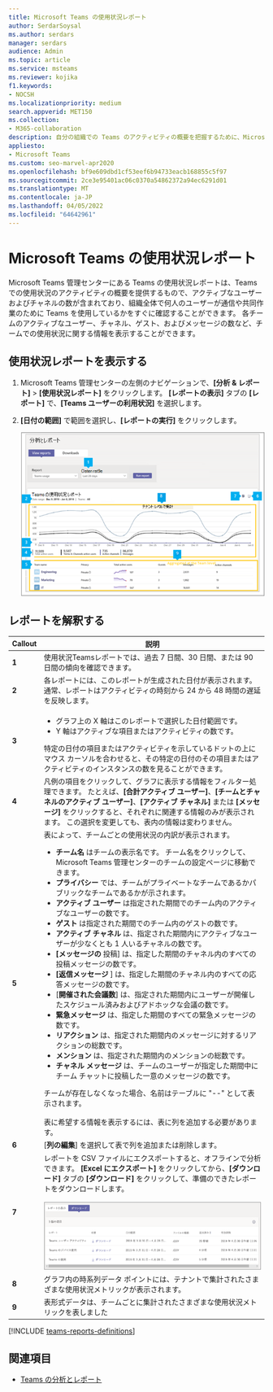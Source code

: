 ```yaml
---
title: Microsoft Teams の使用状況レポート
author: SerdarSoysal
ms.author: serdars
manager: serdars
audience: Admin
ms.topic: article
ms.service: msteams
ms.reviewer: kojika
f1.keywords:
- NOCSH
ms.localizationpriority: medium
search.appverid: MET150
ms.collection:
- M365-collaboration
description: 自分の組織での Teams のアクティビティの概要を把握するために、Microsoft Teams 管理センターにある Teams の使用状況レポートを、どのように使用するかについて説明します。
appliesto:
- Microsoft Teams
ms.custom: seo-marvel-apr2020
ms.openlocfilehash: bf9e609dbd1cf53eef6b94733eacb168855c5f97
ms.sourcegitcommit: 2ce3e95401ac06c0370a54862372a94ec6291d01
ms.translationtype: MT
ms.contentlocale: ja-JP
ms.lasthandoff: 04/05/2022
ms.locfileid: "64642961"
---
```

# <a name="microsoft-teams-usage-report"></a>Microsoft Teams の使用状況レポート

Microsoft Teams 管理センターにある Teams の使用状況レポートは、Teams での使用状況のアクティビティの概要を提供するもので、アクティブなユーザーおよびチャネルの数が含まれており、組織全体で何人のユーザーが通信や共同作業のために Teams を使用しているかをすぐに確認することができます。 各チームのアクティブなユーザー、チャネル、ゲスト、およびメッセージの数など、チームでの使用状況に関する情報を表示することができます。

## <a name="view-the-usage-report"></a>使用状況レポートを表示する

1. Microsoft Teams 管理センターの左側のナビゲーションで、**[分析 & レポート]** > **[使用状況レポート]** をクリックします。 **[レポートの表示]** タブの **[レポート]** で、**[Teams ユーザーの利用状況]** を選択します。
2. **[日付の範囲]** で範囲を選択し、**[レポートの実行]** をクリックします。

    ![吹き出しTeams付き管理センターのTeams使用状況レポートのスクリーンショット。](../media/teams-reports-teams-usage-with-callouts1.png "Teams 管理センターの Teams 使用状況レポートの吹き出しつきスクリーンショット")

## <a name="interpret-the-report"></a>レポートを解釈する

|Callout |説明  |
|--------|-------------|
|**1**   |使用状況Teamsレポートでは、過去 7 日間、30 日間、または 90 日間の傾向を確認できます。 |
|**2**   |各レポートには、このレポートが生成された日付が表示されます。通常、レポートはアクティビティの時刻から 24 から 48 時間の遅延を反映します。 |
|**3**   |<ul><li>グラフ上の X 軸はこのレポートで選択した日付範囲です。</li> <li> Y 軸はアクティブな項目またはアクティビティの数です。</li> </ul>特定の日付の項目またはアクティビティを示しているドットの上にマウス カーソルを合わせると、その特定の日付のその項目またはアクティビティのインスタンスの数を見ることができます。|
|**4**   |凡例の項目をクリックして、グラフに表示する情報をフィルター処理できます。 たとえば、**[合計アクティブ ユーザー]**、**[チームとチャネルのアクティブ ユーザー]**、**[アクティブ チャネル]** または **[メッセージ]** をクリックすると、それぞれに関連する情報のみが表示されます。 この選択を変更しても、表内の情報は変わりません。 |
|**5**   |表によって、チームごとの使用状況の内訳が表示されます。 <ul><li>**チーム名** はチームの表示名です。 チーム名をクリックして、Microsoft Teams 管理センターのチームの設定ページに移動できます。 </li> <li>**プライバシー** では、チームがプライベートなチームであるかパブリックなチームであるかが示されます。</li> <li>**アクティブ ユーザー** は指定された期間でのチーム内のアクティブなユーザーの数です。</li><li>**ゲスト** は指定された期間でのチーム内のゲストの数です。</li> <li>**アクティブ チャネル** は、指定された期間内にアクティブなユーザーが少なくとも 1 人いるチャネルの数です。</li> <li>**[メッセージの** 投稿] は、指定した期間のチャネル内のすべての投稿メッセージの数です。</li> <li>**[返信メッセージ** ] は、指定した期間のチャネル内のすべての応答メッセージの数です。</li> <li>[**開催された会議数**] は、指定された期間内にユーザーが開催したスケジュール済みおよびアドホックな会議の数です。 </li><li>**緊急メッセージ** は、指定した期間のすべての緊急メッセージの数です。</li><li>**リアクション** は、指定された期間内のメッセージに対するリアクションの総数です。</li><li>**メンション** は、指定された期間内のメンションの総数です。</li><li>**チャネル メッセージ** は、チームのユーザーが指定した期間中にチーム チャットに投稿した一意のメッセージの数です。</li> </li> </ul>チームが存在しなくなった場合、名前はテーブルに "--" として表示されます。 <br><br>表に希望する情報を表示するには、表に列を追加する必要があります。 |
|**6**   |[**列の編集**] を選択して表で列を追加または削除します。|
|**7**   |レポートを CSV ファイルにエクスポートすると、オフラインで分析できます。 **[Excel にエクスポート]** をクリックしてから、**[ダウンロード]** タブの **[ダウンロード]** をクリックして、準備のできたレポートをダウンロードします。<br><br>![エクスポートしたレポートをダウンロードする [ダウンロード] タブのスクリーンショット。](../media/teams-reports-export-to-csv.png)|
|**8** |グラフ内の時系列データ ポイントには、テナントで集計されたさまざまな使用状況メトリックが表示されます。|
|**9** |表形式データは、チームごとに集計されたさまざまな使用状況メトリックを表しました|

[!INCLUDE [teams-reports-definitions](../includes/teams-reports-definitions.md)]

## <a name="related-topics"></a>関連項目

- [Teams の分析とレポート](teams-reporting-reference.md)
